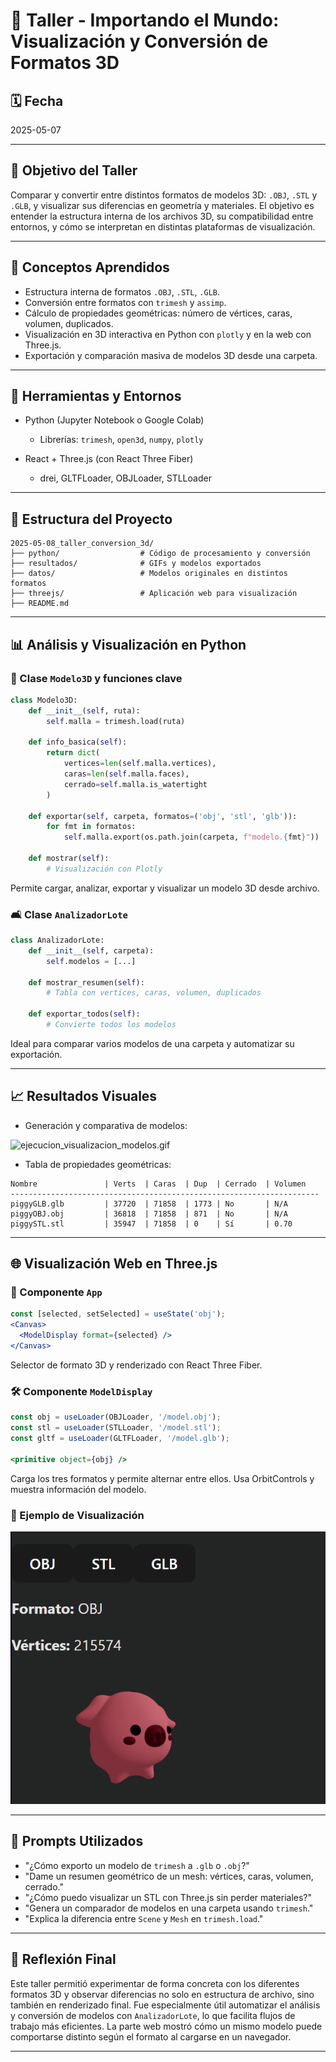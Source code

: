 # 🧪 Taller - Importando el Mundo: Visualización y Conversión de Formatos 3D

## 🗓️ Fecha

2025-05-07

---

## 🎯 Objetivo del Taller

Comparar y convertir entre distintos formatos de modelos 3D: `.OBJ`, `.STL` y `.GLB`, y visualizar sus diferencias en geometría y materiales. El objetivo es entender la estructura interna de los archivos 3D, su compatibilidad entre entornos, y cómo se interpretan en distintas plataformas de visualización.

---

## 🧠 Conceptos Aprendidos

* Estructura interna de formatos `.OBJ`, `.STL`, `.GLB`.
* Conversión entre formatos con `trimesh` y `assimp`.
* Cálculo de propiedades geométricas: número de vértices, caras, volumen, duplicados.
* Visualización en 3D interactiva en Python con `plotly` y en la web con Three.js.
* Exportación y comparación masiva de modelos 3D desde una carpeta.

---

## 🔧 Herramientas y Entornos

* Python (Jupyter Notebook o Google Colab)

  * Librerías: `trimesh`, `open3d`, `numpy`, `plotly`
* React + Three.js (con React Three Fiber)
  * drei, GLTFLoader, OBJLoader, STLLoader

---

## 📁 Estructura del Proyecto

```
2025-05-08_taller_conversion_3d/
├── python/                  # Código de procesamiento y conversión
├── resultados/              # GIFs y modelos exportados
├── datos/                   # Modelos originales en distintos formatos
├── threejs/                 # Aplicación web para visualización
├── README.md
```

---

## 📊 Análisis y Visualización en Python

### 🔢 Clase `Modelo3D` y funciones clave

```python
class Modelo3D:
    def __init__(self, ruta):
        self.malla = trimesh.load(ruta)

    def info_basica(self):
        return dict(
            vertices=len(self.malla.vertices),
            caras=len(self.malla.faces),
            cerrado=self.malla.is_watertight
        )

    def exportar(self, carpeta, formatos=('obj', 'stl', 'glb')):
        for fmt in formatos:
            self.malla.export(os.path.join(carpeta, f"modelo.{fmt}"))

    def mostrar(self):
        # Visualización con Plotly
```

Permite cargar, analizar, exportar y visualizar un modelo 3D desde archivo.

### 🛋️ Clase `AnalizadorLote`

```python
class AnalizadorLote:
    def __init__(self, carpeta):
        self.modelos = [...]

    def mostrar_resumen(self):
        # Tabla con vertices, caras, volumen, duplicados

    def exportar_todos(self):
        # Convierte todos los modelos
```

Ideal para comparar varios modelos de una carpeta y automatizar su exportación.

---

## 📈 Resultados Visuales

* Generación y comparativa de modelos:

![ejecucion_visualizacion_modelos.gif](resultados/python/ejecucion_visualizacion_modelos.gif)

* Tabla de propiedades geométricas:

```
Nombre               | Verts  | Caras  | Dup  | Cerrado  | Volumen   
---------------------------------------------------------------------
piggyGLB.glb         | 37720  | 71858  | 1773 | No       | N/A       
piggyOBJ.obj         | 36818  | 71858  | 871  | No       | N/A       
piggySTL.stl         | 35947  | 71858  | 0    | Sí       | 0.70     
```

---

## 🌐 Visualización Web en Three.js

### 🔢 Componente `App`

```jsx
const [selected, setSelected] = useState('obj');
<Canvas>
  <ModelDisplay format={selected} />
</Canvas>
```

Selector de formato 3D y renderizado con React Three Fiber.

### 🛠️ Componente `ModelDisplay`

```jsx
const obj = useLoader(OBJLoader, '/model.obj');
const stl = useLoader(STLLoader, '/model.stl');
const gltf = useLoader(GLTFLoader, '/model.glb');

<primitive object={obj} />
```

Carga los tres formatos y permite alternar entre ellos. Usa OrbitControls y muestra información del modelo.

### 🎨 Ejemplo de Visualización

![visualizacion_modelos_obj_stl_glb.gif](resultados/threejs/visualizacion_modelos_obj_stl_glb.gif)

---

## 🤝 Prompts Utilizados

* "¿Cómo exporto un modelo de `trimesh` a `.glb` o `.obj`?"
* "Dame un resumen geométrico de un mesh: vértices, caras, volumen, cerrado."
* "¿Cómo puedo visualizar un STL con Three.js sin perder materiales?"
* "Genera un comparador de modelos en una carpeta usando `trimesh`."
* "Explica la diferencia entre `Scene` y `Mesh` en `trimesh.load`."

---

## 💬 Reflexión Final

Este taller permitió experimentar de forma concreta con los diferentes formatos 3D y observar diferencias no solo en estructura de archivo, sino también en renderizado final. Fue especialmente útil automatizar el análisis y conversión de modelos con `AnalizadorLote`, lo que facilita flujos de trabajo más eficientes. La parte web mostró cómo un mismo modelo puede comportarse distinto según el formato al cargarse en un navegador.

---
